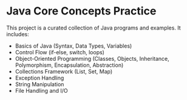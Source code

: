 # Java Core Concepts Practice
  
This project is a curated collection of Java programs and examples.
It includes:

-  Basics of Java (Syntax, Data Types, Variables)
-  Control Flow (if-else, switch, loops)
- Object-Oriented Programming (Classes, Objects, Inheritance, Polymorphism, Encapsulation, Abstraction)
- Collections Framework (List, Set, Map)
-  Exception Handling
- String Manipulation
- File Handling and I/O

